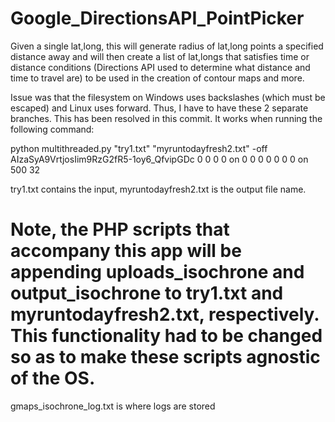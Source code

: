 # Google_DirectionsAPI_PointPicker
Given a single lat,long, this will generate radius of lat,long points a specified distance away and will then create a list of lat,longs that satisfies time or distance conditions (Directions API used to determine what distance and time to travel are) to be used in the creation of contour maps and more.

Issue was that the filesystem on Windows uses backslashes (which must be escaped) and Linux uses forward. Thus, I have to have these 2 separate branches. This has been resolved in this commit. It works when running the following command:

python multithreaded.py "try1.txt" "myruntodayfresh2.txt" -off AIzaSyA9VrtjosIim9RzG2fR5-1oy6_QfvipGDc 0 0 0 0 on 0 0 0 0 0 0 0 on 500 32

try1.txt contains the input, myruntodayfresh2.txt is the output file name. 

Note, the PHP scripts that accompany this app will be appending uploads_isochrone and output_isochrone to try1.txt and myruntodayfresh2.txt, respectively. This functionality had to be changed so as to make these scripts agnostic of the OS. 
=======
gmaps_isochrone_log.txt is where logs are stored